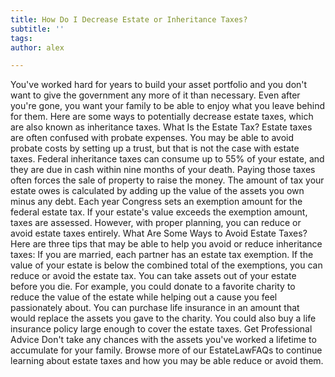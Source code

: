 ```yaml
---
title: How Do I Decrease Estate or Inheritance Taxes?
subtitle: ''
tags: 
author: alex

---
```

You've worked hard for years to build your asset portfolio and you don't want to give the government any more of it than necessary. Even after you're gone, you want your family to be able to enjoy what you leave behind for them. Here are some ways to potentially decrease estate taxes, which are also known as inheritance taxes.
What Is the Estate Tax?
Estate taxes are often confused with probate expenses. You may be able to avoid probate costs by setting up a trust, but that is not the case with estate taxes. Federal inheritance taxes can consume up to 55% of your estate, and they are due in cash within nine months of your death. Paying those taxes often forces the sale of property to raise the money.
The amount of tax your estate owes is calculated by adding up the value of the assets you own minus any debt. Each year Congress sets an exemption amount for the federal estate tax. If your estate's value exceeds the exemption amount, taxes are assessed. However, with proper planning, you can reduce or avoid estate taxes entirely.
What Are Some Ways to Avoid Estate Taxes?
Here are three tips that may be able to help you avoid or reduce inheritance taxes:
If you are married, each partner has an estate tax exemption. If the value of your estate is below the combined total of the exemptions, you can reduce or avoid the estate tax.
You can take assets out of your estate before you die. For example, you could donate to a favorite charity to reduce the value of the estate while helping out a cause you feel passionately about. 
You can purchase life insurance in an amount that would replace the assets you gave to the charity. You could also buy a life insurance policy large enough to cover the estate taxes.
Get Professional Advice
Don't take any chances with the assets you've worked a lifetime to accumulate for your family. Browse more of our EstateLawFAQs to continue learning about estate taxes and how you may be able reduce or avoid them.